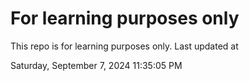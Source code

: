 # For learning purposes only
This repo is for learning purposes only.
Last updated at

Saturday, September 7, 2024 11:35:05 PM


